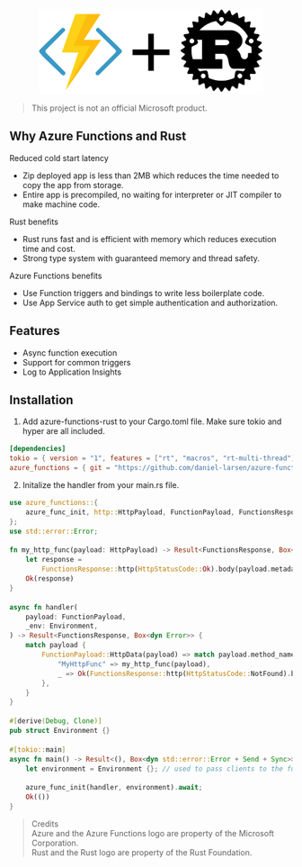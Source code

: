 <div>
  <div align="center" style="display: block; text-align: center;">
    <img src="https://raw.githubusercontent.com/daniel-larsen/azure-functions-rust/main/assets/azurefunctions-rust.svg" height="150" />
  </div>
</div>

> This project is not an official Microsoft product.

## Why Azure Functions and Rust

Reduced cold start latency

- Zip deployed app is less than 2MB which reduces the time needed to copy the app from storage.
- Entire app is precompiled, no waiting for interpreter or JIT compiler to make machine code.

Rust benefits

- Rust runs fast and is efficient with memory which reduces execution time and cost.
- Strong type system with guaranteed memory and thread safety.

Azure Functions benefits

- Use Function triggers and bindings to write less boilerplate code.
- Use App Service auth to get simple authentication and authorization.

## Features

- Async function execution
- Support for common triggers
- Log to Application Insights

## Installation

1. Add azure-functions-rust to your Cargo.toml file. Make sure tokio and hyper are all included.

```toml
[dependencies]
tokio = { version = "1", features = ["rt", "macros", "rt-multi-thread"] }
azure_functions = { git = "https://github.com/daniel-larsen/azure-functions-rust" }

```

2. Initalize the handler from your main.rs file.

```rust
use azure_functions::{
    azure_func_init, http::HttpPayload, FunctionPayload, FunctionsResponse, HttpStatusCode,
};
use std::error::Error;

fn my_http_func(payload: HttpPayload) -> Result<FunctionsResponse, Box<dyn Error>> {
    let response =
        FunctionsResponse::http(HttpStatusCode::Ok).body(payload.metadata.sys.utc_now.to_string());
    Ok(response)
}

async fn handler(
    payload: FunctionPayload,
    _env: Environment,
) -> Result<FunctionsResponse, Box<dyn Error>> {
    match payload {
        FunctionPayload::HttpData(payload) => match payload.method_name() {
            "MyHttpFunc" => my_http_func(payload),
            _ => Ok(FunctionsResponse::http(HttpStatusCode::NotFound).body("path not found")),
        },
    }
}

#[derive(Debug, Clone)]
pub struct Environment {}

#[tokio::main]
async fn main() -> Result<(), Box<dyn std::error::Error + Send + Sync>> {
    let environment = Environment {}; // used to pass clients to the function handlers

    azure_func_init(handler, environment).await;
    Ok(())
}

```

> Credits \
> Azure and the Azure Functions logo are property of the Microsoft Corporation.\
> Rust and the Rust logo are property of the Rust Foundation.
